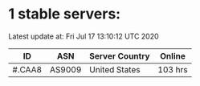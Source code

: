 # 1 stable servers:

Latest update at: Fri Jul 17 13:10:12 UTC 2020

| ID | ASN | Server Country | Online |
| -- | --- | -------------- | ------ |
| #.CAA8 | AS9009 | United States | 103 hrs |

